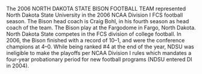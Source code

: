 The 2006 NORTH DAKOTA STATE BISON FOOTBALL TEAM represented North Dakota State University in the 2006 NCAA Division I FCS football season. The Bison head coach is Craig Bohl, in his fourth season as head coach of the team. The Bison play at the Fargodome in Fargo, North Dakota. North Dakota State competes in the FCS division of college football. In 2006, the Bison finished with a record of 10–1, and were the conference champions at 4–0. While being ranked #4 at the end of the year, NDSU was ineligible to make the playoffs per NCAA Division I rules which mandates a four-year probationary period for new football programs (NDSU entered DI in 2004).
